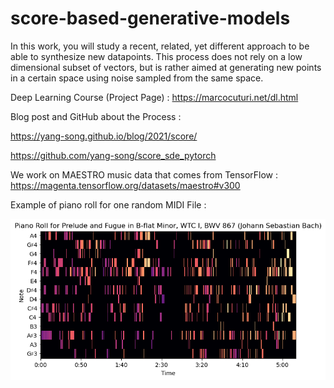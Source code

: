 # score-based-generative-models
In this work, you will study a recent, related, yet different approach to be able to synthesize new datapoints. This process does not rely on a low dimensional subset of vectors, but is rather aimed at generating new points in a certain space using noise sampled from the same space.

Deep Learning Course (Project Page) : https://marcocuturi.net/dl.html

Blog post and GitHub about the Process : 

https://yang-song.github.io/blog/2021/score/

https://github.com/yang-song/score_sde_pytorch


We work on MAESTRO music data that comes from TensorFlow : https://magenta.tensorflow.org/datasets/maestro#v300

Example of piano roll for one random MIDI File : 

![Example Image](./figures/piano_roll_760.png)
